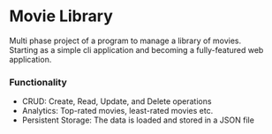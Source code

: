 # Movie Library

Multi phase project of a program to manage a library of movies.\
Starting as a simple cli application and becoming a fully-featured web application.

### Functionality

- CRUD: Create, Read, Update, and Delete operations
- Analytics: Top-rated movies, least-rated movies etc.
- Persistent Storage: The data is loaded and stored in a JSON file